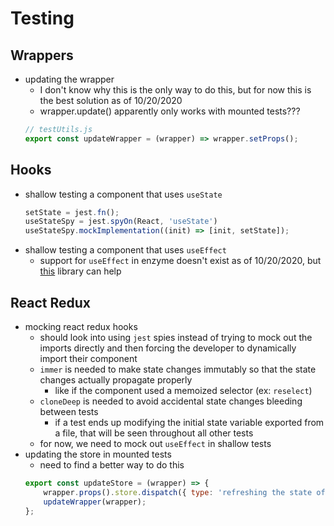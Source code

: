 # Testing

## Wrappers
- updating the wrapper
    - I don't know why this is the only way to do this, but for now this is the best solution as of 10/20/2020
    - wrapper.update() apparently only works with mounted tests???
    ```js
    // testUtils.js
    export const updateWrapper = (wrapper) => wrapper.setProps();
    ```

## Hooks
- shallow testing a component that uses `useState`
    ```js
    setState = jest.fn();
    useStateSpy = jest.spyOn(React, 'useState')
    useStateSpy.mockImplementation((init) => [init, setState]);
    ```
- shallow testing a component that uses `useEffect`
    - support for `useEffect` in enzyme doesn't exist as of 10/20/2020, but [this](https://www.npmjs.com/package/jest-react-hooks-shallow) library can help


## React Redux
- mocking react redux hooks
    - should look into using `jest` spies instead of trying to mock out the imports directly and then forcing the developer to dynamically import their component
    - `immer` is needed to make state changes immutably so that the state changes actually propagate properly
        - like if the component used a memoized selector (ex: `reselect`)
    - `cloneDeep` is needed to avoid accidental state changes bleeding between tests
        - if a test ends up modifying the initial state variable exported from a file, that will be seen throughout all other tests
    - for now, we need to mock out `useEffect` in shallow tests
- updating the store in mounted tests
    - need to find a better way to do this
    ```js
    export const updateStore = (wrapper) => {
        wrapper.props().store.dispatch({ type: 'refreshing the state of the mockStore' });
        updateWrapper(wrapper);
    };
    ```